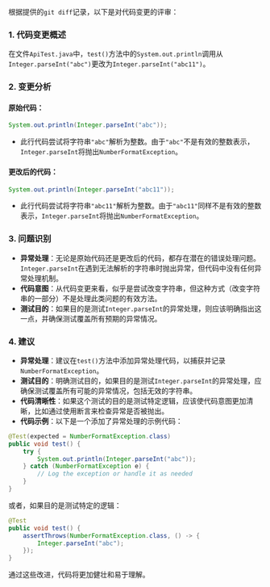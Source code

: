 根据提供的`git diff`记录，以下是对代码变更的评审：

### 1. 代码变更概述
在文件`ApiTest.java`中，`test()`方法中的`System.out.println`调用从`Integer.parseInt("abc")`更改为`Integer.parseInt("abc11")`。

### 2. 变更分析
#### 原始代码：
```java
System.out.println(Integer.parseInt("abc"));
```
- 此行代码尝试将字符串`"abc"`解析为整数。由于`"abc"`不是有效的整数表示，`Integer.parseInt`将抛出`NumberFormatException`。

#### 更改后的代码：
```java
System.out.println(Integer.parseInt("abc11"));
```
- 此行代码尝试将字符串`"abc11"`解析为整数。由于`"abc11"`同样不是有效的整数表示，`Integer.parseInt`将抛出`NumberFormatException`。

### 3. 问题识别
- **异常处理**：无论是原始代码还是更改后的代码，都存在潜在的错误处理问题。`Integer.parseInt`在遇到无法解析的字符串时抛出异常，但代码中没有任何异常处理机制。
- **代码意图**：从代码变更来看，似乎是尝试改变字符串，但这种方式（改变字符串的一部分）不是处理此类问题的有效方法。
- **测试目的**：如果目的是测试`Integer.parseInt`的异常处理，则应该明确指出这一点，并确保测试覆盖所有预期的异常情况。

### 4. 建议
- **异常处理**：建议在`test()`方法中添加异常处理代码，以捕获并记录`NumberFormatException`。
- **测试目的**：明确测试目的，如果目的是测试`Integer.parseInt`的异常处理，应确保测试覆盖所有可能的异常情况，包括无效的字符串。
- **代码清晰性**：如果这个测试的目的是测试特定逻辑，应该使代码意图更加清晰，比如通过使用断言来检查异常是否被抛出。
- **代码示例**：以下是一个添加了异常处理的示例代码：

```java
@Test(expected = NumberFormatException.class)
public void test() {
    try {
        System.out.println(Integer.parseInt("abc"));
    } catch (NumberFormatException e) {
        // Log the exception or handle it as needed
    }
}
```

或者，如果目的是测试特定的逻辑：

```java
@Test
public void test() {
    assertThrows(NumberFormatException.class, () -> {
        Integer.parseInt("abc");
    });
}
```

通过这些改进，代码将更加健壮和易于理解。
